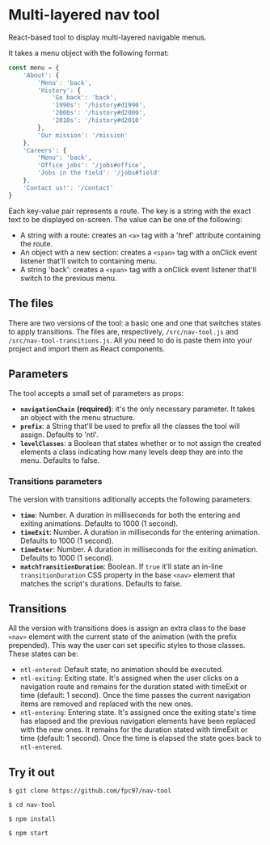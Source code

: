 # Multi-layered nav tool

React-based tool to display multi-layered navigable menus.

It takes a menu object with the following format:

```javascript
const menu = {
    'About': {
        'Menu': 'back',
        'History': {
            'Go back': 'back',
            '1990s': '/history#d1990',
            '2000s': '/history#d2000',
            '2010s': '/history#d2010'
        },
        'Our mission': '/mission'
    },
    'Careers': {
        'Menu': 'back',
        'Office jobs': '/jobs#office',
        'Jobs in the field': '/jobs#field'
    },
    'Contact us!': '/contact'
}
```

Each key-value pair represents a route. The key is a string with the exact text to be displayed on-screen. The value can be one of the following:
* A string with a route: creates an `<a>` tag with a 'href' attribute containing the route.
* An object with a new section: creates a `<span>` tag with a onClick event listener that'll switch to containing menu.
* A string 'back': creates a `<span>` tag with a onClick event listener that'll switch to the previous menu.

## The files

There are two versions of the tool: a basic one and one that switches states to apply transitions. The files are, respectively, `/src/nav-tool.js` and `/src/nav-tool-transitions.js`. All you need to do is paste them into your project and import them as React components.

## Parameters

The tool accepts a small set of parameters as props:

* **`navigationChain`** **(required)**: it's the only necessary parameter. It takes an object with the menu structure.
* **`prefix`**: a String that'll be used to prefix all the classes the tool will assign. Defaults to 'ntl'.
* **`levelClasses`**: a Boolean that states whether or to not assign the created elements a class indicating how many levels deep they are into the menu. Defaults to false.

### Transitions parameters

The version with transitions aditionally accepts the following parameters:

* **`time`**: Number. A duration in milliseconds for both the entering and exiting animations. Defaults to 1000 (1 second).
* **`timeExit`**: Number. A duration in milliseconds for the entering animation. Defaults to 1000 (1 second).
* **`timeEnter`**: Number. A duration in milliseconds for the exiting animation. Defaults to 1000 (1 second).
* **`matchTransitionDuration`**: Boolean. If `true` it'll state an in-line `transitionDuration` CSS property in the base `<nav>` element that matches the script's durations. Defaults to false.

## Transitions

All the version with transitions does is assign an extra class to the base `<nav>` element with the current state of the animation (with the prefix prepended). This way the user can set specific styles to those classes. These states can be:

* `ntl-entered`: Default state; no animation should be executed.
* `ntl-exiting`: Exiting state. It's assigned when the user clicks on a navigation route and remains for the duration stated with timeExit or time (default: 1 second). Once the time passes the current navigation items are removed and replaced with the new ones.
* `ntl-entering`: Entering state. It's assigned once the exiting state's time has elapsed and the previous navigation elements have been replaced with the new ones. It remains for the duration stated with timeExit or time (default: 1 second). Once the time is elapsed the state goes back to `ntl-entered`.

## Try it out

`$ git clone https://github.com/fpc97/nav-tool`

`$ cd nav-tool`

`$ npm install`

`$ npm start`
